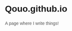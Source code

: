 # Qouo.github.io
A page where I write things!
<!DOCTYPE html>
<html lang="en">
<head>
    <meta charset="UTF-8">
    <meta name="viewport" content="width=device-width, initial-scale=1.0">
    <title>Tech Communities Case Studies</title>
    <style>
        body {
            font-family: 'Arial', sans-serif;
            max-width: 800px;
            margin: 0 auto;
            padding: 20px;
        }

        h1 {
            color: #333;
        }

        p {
            line-height: 1.6;
            color: #555;
        }

        ol {
            list-style-type: decimal;
            margin-left: 20px;
        }
    </style>
</head>
<body>

    <h1>Tech Communities Case Studies</h1>

    <p>Welcome to the Tech Communities Case Studies page! Below are case studies of notable tech companies that have successfully built and nurtured thriving tech communities.</p>

    <ol>
        <li><a href="#github">GitHub</a></li>
        <li><a href="#stackoverflow">Stack Overflow</a></li>
        <li><a href="#docker">Docker</a></li>
        <li><a href="#wordpress">WordPress</a></li>
        <li><a href="#tensorflow">TensorFlow</a></li>
        <li><a href="#unity">Unity</a></li>
    </ol>

    <h2 id="github">1. GitHub</h2>
    <p>[A brief look at Github's Community over the years]</p>

</body>
</html>
